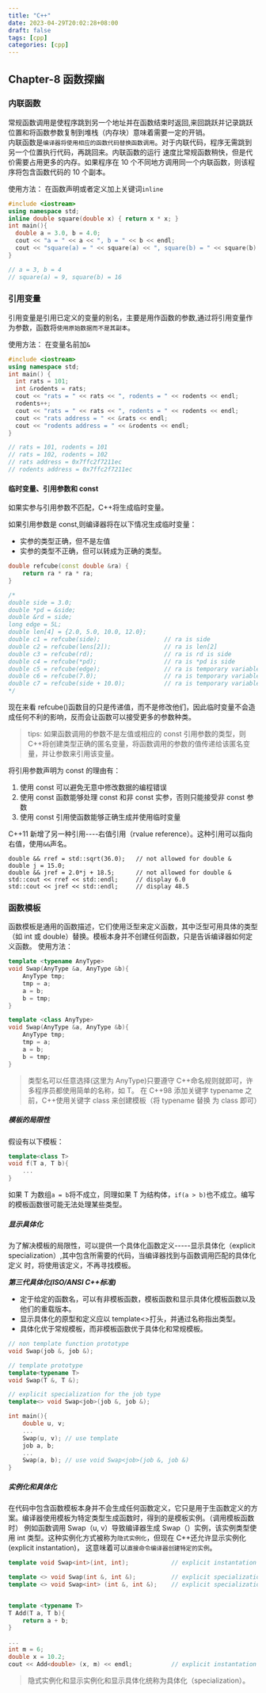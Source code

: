 ```yaml
---
title: "C++"
date: 2023-04-29T20:02:28+08:00
draft: false
tags: [cpp]
categories: [cpp]
---
```


## Chapter-8 函数探幽

### 内联函数

常规函数调用是使程序跳到另一个地址并在函数结束时返回,来回跳跃并记录跳跃位置和将函数参数复制到堆栈（内存块）意味着需要一定的开销。  
内联函数是`编译器将使用相应的函数代码替换函数调用`。对于内联代码，程序无需跳到另一个位置执行代码，再跳回来。内联函数的运行
速度比常规函数稍快，但是代价需要占用更多的内存。如果程序在 10 个不同地方调用同一个内联函数，则该程序将包含函数代码的 10 个副本。

使用方法： 在函数声明或者定义加上关键词`inline`

```cpp
#include <iostream>
using namespace std;
inline double square(double x) { return x * x; }
int main(){
  double a = 3.0, b = 4.0;
  cout << "a = " << a << ", b = " << b << endl;
  cout << "square(a) = " << square(a) << ", square(b) = " << square(b) << endl;
}

// a = 3, b = 4
// square(a) = 9, square(b) = 16
```

### 引用变量

引用变量是引用已定义的变量的别名，主要是用作函数的参数,通过将引用变量作为参数，函数将`使用原始数据而不是其副本`。

使用方法： 在变量名前加`&`

```cpp
#include <iostream>
using namespace std;
int main() {
  int rats = 101;
  int &rodents = rats;
  cout << "rats = " << rats << ", rodents = " << rodents << endl;
  rodents++;
  cout << "rats = " << rats << ", rodents = " << rodents << endl;
  cout << "rats address = " << &rats << endl;
  cout << "rodents address = " << &rodents << endl;
}

// rats = 101, rodents = 101
// rats = 102, rodents = 102
// rats address = 0x7ffc2f7211ec
// rodents address = 0x7ffc2f7211ec
```

#### 临时变量、引用参数和 const

如果实参与引用参数不匹配，C++将生成临时变量。

如果引用参数是 const,则编译器将在以下情况生成临时变量：

- 实参的类型正确，但不是左值
- 实参的类型不正确，但可以转成为正确的类型。

```cpp
double refcube(const double &ra) {
    return ra * ra * ra;
}

/*
double side = 3.0;
double *pd = &side;
double &rd = side;
long edge = 5L;
double len[4] = {2.0, 5.0, 10.0, 12.0};
double c1 = refcube(side);                  // ra is side
double c2 = refcube(lens[2]);               // ra is len[2]
double c3 = refcube(rd);                    // ra is rd is side
double c4 = refcube(*pd);                   // ra is *pd is side
double c5 = refcube(edge);                  // ra is temporary variable
double c6 = refcube(7.0);                   // ra is temporary variable
double c7 = refcube(side + 10.0);           // ra is temporary variable
*/
```

现在来看 refcube()函数目的只是传递值，而不是修改他们，因此临时变量不会造成任何不利的影响，反而会让函数可以接受更多的参数种类。

> tips: 如果函数调用的参数不是左值或相应的 const 引用参数的类型，则 C++将创建类型正确的匿名变量，将函数调用的参数的值传递给该匿名变量，并让参数来引用该变量。

将引用参数声明为 const 的理由有：

1. 使用 const 可以避免无意中修改数据的编程错误
2. 使用 const 函数能够处理 const 和非 const 实参，否则只能接受非 const 参数
3. 使用 const 引用使函数能够正确生成并使用临时变量

C++11 新增了另一种引用----右值引用（rvalue reference）。这种引用可以指向右值，使用`&&`声名。

```
double && rref = std::sqrt(36.0);   // not allowed for double &
double j = 15.0;
double && jref = 2.0*j + 18.5;      // not allowed for double &
std::cout << rref << std::endl;     // display 6.0
std::cout << jref << std::endl;     // display 48.5
```

### 函数模板

函数模板是通用的函数描述，它们使用泛型来定义函数，其中泛型可用具体的类型（如 int 或 double）替换。模板本身并不创建任何函数，只是告诉编译器如何定义函数。
使用方法：

```cpp
template <typename AnyType>
void Swap(AnyType &a, AnyType &b){
    AnyType tmp;
    tmp = a;
    a = b;
    b = tmp;
}

template <class AnyType>
void Swap(AnyType &a, AnyType &b){
    AnyType tmp;
    tmp = a;
    a = b;
    b = tmp;
}
```

> 类型名可以任意选择(这里为 AnyType)只要遵守 C++命名规则就即可，许多程序员都使用简单的名称，如 T。
> 在 C++98 添加关键字 typename 之前，C++使用关键字 class 来创建模板（将 typename 替换 为 class 即可）

##### 模板的局限性

假设有以下模板：

```cpp
template<class T>
void f(T a, T b){
    ...
}
```

如果 T 为数组`a = b`将不成立，同理如果 T 为结构体，`if(a > b)`也不成立。编写的模板函数很可能无法处理某些类型。

##### 显示具体化

为了解决模板的局限性，可以提供一个具体化函数定义-----显示具体化（explicit specialization）,其中包含所需要的代码，当编译器找到与函数调用匹配的具体化定义
时，将使用该定义，不再寻找模板。

**_第三代具体化(ISO/ANSI C++标准)_**

- 定于给定的函数名，可以有非模板函数，模板函数和显示具体化模板函数以及他们的重载版本。
- 显示具体化的原型和定义应以 template<>打头，并通过名称指出类型。
- 具体化优于常规模板，而非模板函数优于具体化和常规模板。

```cpp
// non template function prototype
void Swap(job &, job &);

// template prototype
template<typename T>
void Swap(T &, T &);

// explicit specialization for the job type
template<> void Swap<job>(job &, job &);

int main(){
    double u, v;
    ...
    Swap(u, v); // use template
    job a, b;
    ...
    Swap(a, b); // use void Swap<job>(job &, job &)
}
```

##### 实例化和具体化

在代码中包含函数模板本身并不会生成任何函数定义，它只是用于生函数定义的方案。编译器使用模板为特定类型生成函数时，得到的是模板实例。（调用模板函数时）
例如函数调用 Swap（u, v）导致编译器生成 Swap（）实例，该实例类型使用 int 类型。这种实例化方式被称为`隐式实例化`，但现在 C++还允许显示实例化(explicit instantation)，
这意味着可以`直接命令编译器创建特定的实例`。

```cpp
template void Swap<int>(int, int);            // explicit instantation

template <> void Swap(int &, int &);          // explicit specialization
template <> void Swap<int> (int &, int &);    // explicit specialization


template <typename T>
T Add(T a, T b){
    return a + b;
}

...
int m = 6;
double x = 10.2;
cout << Add<double> (x, m) << endl;           // explicit instantation
```

> 隐式实例化和显示实例化和显示具体化统称为具体化（specialization）。
